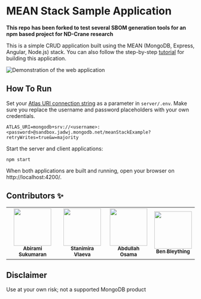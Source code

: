 # MEAN Stack Sample Application

**This repo has been forked to test several SBOM generation tools for an npm based project for ND-Crane research**

This is a simple CRUD application built using the MEAN (MongoDB, Express, Angular, Node.js) stack. You can also follow the step-by-step [tutorial](https://www.mongodb.com/languages/mean-stack-tutorial) for building this application.

![Demonstration of the web application](demo.gif)

## How To Run

Set your [Atlas URI connection string](https://docs.atlas.mongodb.com/getting-started/) as a parameter in `server/.env`. Make sure you replace the username and password placeholders with your own credentials.

```
ATLAS_URI=mongodb+srv://<username>:<password>@sandbox.jadwj.mongodb.net/meanStackExample?retryWrites=true&w=majority
```

Start the server and client applications:
```
npm start
```

When both applications are built and running, open your browser on http://localhost:4200/.


## Contributors ✨

<!-- prettier-ignore-start -->
<!-- markdownlint-disable -->
<table>
  <tr>
    <td align="center">
        <a href="https://github.com/AbiramiSukumaran">
            <img src="https://avatars.githubusercontent.com/u/13735898?v=4" width="100px;" alt=""/><br />
            <sub><b>Abirami Sukumaran</b></sub>
        </a><br />
    </td>
    <td align="center">
        <a href="https://twitter.com/StanimiraVlaeva">
            <img src="https://avatars.githubusercontent.com/u/7893485?v=4" width="100px;" alt=""/><br />
            <sub><b>Stanimira Vlaeva</b></sub>
        </a><br />
    </td>
    <td align="center">
        <a href="https://www.linkedin.com/in/abdulahosama">
            <img src="https://avatars.githubusercontent.com/u/51336081?v=4" width="100px;" alt=""/><br />
            <sub><b>Abdullah Osama</b></sub>
        </a><br />
    </td>
    <td align="center">
        <a href="https://bleything.net/">
            <img src="https://avatars.githubusercontent.com/u/270?v=4" width="100px;" alt=""/><br />
            <sub><b>Ben Bleything</b></sub>
        </a><br />
    </td>
  </tr>
</table>

<!-- markdownlint-restore -->
<!-- prettier-ignore-end -->

## Disclaimer

Use at your own risk; not a supported MongoDB product
